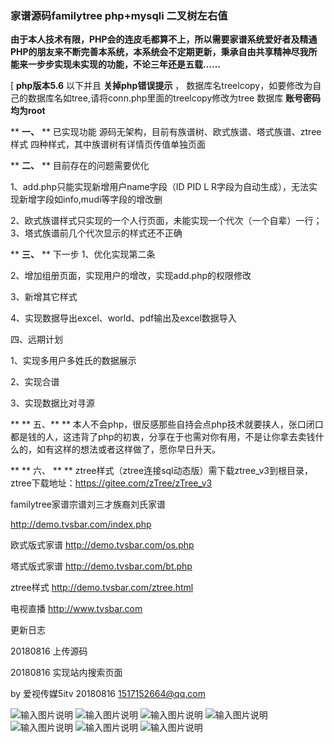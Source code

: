 ### 家谱源码familytree php+mysqli 二叉树左右值 

 **由于本人技术有限，PHP会的连皮毛都算不上，所以需要家谱系统爱好者及精通PHP的朋友来不断完善本系统，本系统会不定期更新，秉承自由共享精神尽我所能来一步步实现未实现的功能，不论三年还是五载……** </br>

[ **php版本5.6** 以下并且 **关掉php错误提示** ， 数据库名treelcopy，如要修改为自己的数据库名如tree,请将conn.php里面的treelcopy修改为tree 数据库 **账号密码 均为root** </br>

  **  **一、** ** 已实现功能 源码无架构，目前有族谱树、欧式族谱、塔式族谱、ztree样式 四种样式，其中族谱树有详情页传值单独页面</br>

  **  **二、** ** 目前存在的问题需要优化 </br>

1、add.php只能实现新增用户name字段（ID PID L R字段为自动生成），无法实现新增字段如info,mudi等字段的增改删 </br>

2、欧式族谱样式只实现的一个人行页面，未能实现一个代次（一个自辈）一行；</br> 3、塔式族谱前几个代次显示的样式还不正确</br>

  **  **三、** ** 下一步 
1、优化实现第二条 

2、增加组册页面，实现用户的增改，实现add.php的权限修改 

3、新增其它样式

 4、实现数据导出excel、world、pdf输出及excel数据导入 

四、远期计划 

1、实现多用户多姓氏的数据展示 

2、实现合谱

 3、实现数据比对寻源</br>

  ** **  五、** ** 
本人不会php，很反感那些自持会点php技术就要挟人，张口闭口都是钱的人，这违背了php的初衷，分享在于也需对你有用，不是让你拿去卖钱什么的，如有这样的想法或者这样做了，愿你早日升天。</br>

 ** ** 六、 ** **  ztree样式（ztree连接sql动态版）需下载ztree_v3到根目录，ztree下载地址：https://gitee.com/zTree/zTree_v3</br>

familytree家谱宗谱刘三才族裔刘氏家谱</br>

http://demo.tvsbar.com/index.php</br>

欧式版式家谱 http://demo.tvsbar.com/os.php </br>

塔式版式家谱 http://demo.tvsbar.com/bt.php </br>

ztree样式  http://demo.tvsbar.com/ztree.html</br>

电视直播 http://www.tvsbar.com</br>

更新日志</br>

20180816 上传源码</br>

20180816 实现站内搜索页面</br>

by 爱视传媒5itv 20180816 1517152664@qq.com</br>

![输入图片说明](https://images.gitee.com/uploads/images/2020/0319/142833_ef090f88_1349966.png "QQ截图20200319142722.png") 
![输入图片说明](https://images.gitee.com/uploads/images/2020/0319/142947_0a2d4a47_1349966.png "QQ截图20200319142528.png")
![输入图片说明](https://images.gitee.com/uploads/images/2020/0319/143023_082a9836_1349966.png "QQ截图20200319142627.png")
![输入图片说明](https://images.gitee.com/uploads/images/2020/0319/143012_37502031_1349966.png "QQ截图20200319142346.png")
![输入图片说明](https://images.gitee.com/uploads/images/2020/0319/143053_6fe3090b_1349966.png "QQ截图20200319142257.png")
![输入图片说明](https://images.gitee.com/uploads/images/2020/0319/143134_9cfd2c87_1349966.png "QQ截图20200319142237.png")
![输入图片说明](https://images.gitee.com/uploads/images/2020/0319/143123_4681e884_1349966.png "QQ截图20200319142133.png")